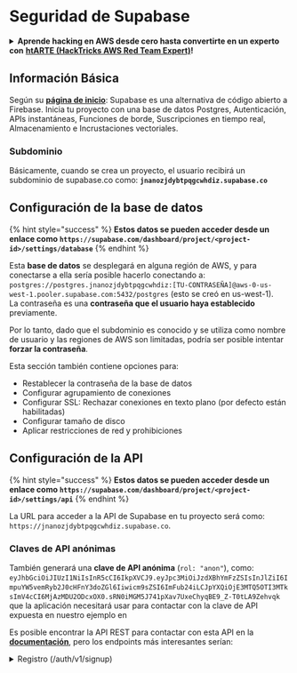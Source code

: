 # Seguridad de Supabase

<details>

<summary><strong>Aprende hacking en AWS desde cero hasta convertirte en un experto con</strong> <a href="https://training.hacktricks.xyz/courses/arte"><strong>htARTE (HackTricks AWS Red Team Expert)</strong></a><strong>!</strong></summary>

Otras formas de apoyar a HackTricks:

* Si quieres ver tu **empresa anunciada en HackTricks** o **descargar HackTricks en PDF** Consulta los [**PLANES DE SUSCRIPCIÓN**](https://github.com/sponsors/carlospolop)!
* Obtén el [**swag oficial de PEASS & HackTricks**](https://peass.creator-spring.com)
* Descubre [**La Familia PEASS**](https://opensea.io/collection/the-peass-family), nuestra colección exclusiva de [**NFTs**](https://opensea.io/collection/the-peass-family)
* **Únete al** 💬 [**grupo de Discord**](https://discord.gg/hRep4RUj7f) o al [**grupo de telegram**](https://t.me/peass) o **síguenos** en **Twitter** 🐦 [**@hacktricks\_live**](https://twitter.com/hacktricks\_live)**.**
* **Comparte tus trucos de hacking enviando PRs a los** [**HackTricks**](https://github.com/carlospolop/hacktricks) y [**HackTricks Cloud**](https://github.com/carlospolop/hacktricks-cloud) repositorios de github.

</details>

## Información Básica

Según su [**página de inicio**](https://supabase.com/): Supabase es una alternativa de código abierto a Firebase. Inicia tu proyecto con una base de datos Postgres, Autenticación, APIs instantáneas, Funciones de borde, Suscripciones en tiempo real, Almacenamiento e Incrustaciones vectoriales.

### Subdominio

Básicamente, cuando se crea un proyecto, el usuario recibirá un subdominio de supabase.co como: **`jnanozjdybtpqgcwhdiz.supabase.co`**

## **Configuración de la base de datos**

{% hint style="success" %}
**Estos datos se pueden acceder desde un enlace como `https://supabase.com/dashboard/project/<project-id>/settings/database`**
{% endhint %}

Esta **base de datos** se desplegará en alguna región de AWS, y para conectarse a ella sería posible hacerlo conectando a: `postgres://postgres.jnanozjdybtpqgcwhdiz:[TU-CONTRASEÑA]@aws-0-us-west-1.pooler.supabase.com:5432/postgres` (esto se creó en us-west-1).\
La contraseña es una **contraseña que el usuario haya establecido** previamente.

Por lo tanto, dado que el subdominio es conocido y se utiliza como nombre de usuario y las regiones de AWS son limitadas, podría ser posible intentar **forzar la contraseña**.

Esta sección también contiene opciones para:

* Restablecer la contraseña de la base de datos
* Configurar agrupamiento de conexiones
* Configurar SSL: Rechazar conexiones en texto plano (por defecto están habilitadas)
* Configurar tamaño de disco
* Aplicar restricciones de red y prohibiciones

## Configuración de la API

{% hint style="success" %}
**Estos datos se pueden acceder desde un enlace como `https://supabase.com/dashboard/project/<project-id>/settings/api`**
{% endhint %}

La URL para acceder a la API de Supabase en tu proyecto será como: `https://jnanozjdybtpqgcwhdiz.supabase.co`.

### Claves de API anónimas

También generará una **clave de API anónima** (`rol: "anon"`), como: `eyJhbGciOiJIUzI1NiIsInR5cCI6IkpXVCJ9.eyJpc3MiOiJzdXBhYmFzZSIsInJlZiI6ImpuYW5vemRyb2J0cHFnY3doZGl6Iiwicm9sZSI6ImFub24iLCJpYXQiOjE3MTQ5OTI3MTksImV4cCI6MjAzMDU2ODcxOX0.sRN0iMGM5J741pXav7UxeChyqBE9_Z-T0tLA9Zehvqk` que la aplicación necesitará usar para contactar con la clave de API expuesta en nuestro ejemplo en&#x20;

Es posible encontrar la API REST para contactar con esta API en la [**documentación**](https://supabase.com/docs/reference/self-hosting-auth/returns-the-configuration-settings-for-the-gotrue-server), pero los endpoints más interesantes serían:

<details>

<summary>Registro (/auth/v1/signup)</summary>
```
POST /auth/v1/signup HTTP/2
Host: id.io.net
Content-Length: 90
X-Client-Info: supabase-js-web/2.39.2
Sec-Ch-Ua: "Not-A.Brand";v="99", "Chromium";v="124"
Sec-Ch-Ua-Mobile: ?0
Authorization: Bearer eyJhbGciOiJIUzI1NiIsInR5cCI6IkpXVCJ9.eyJpc3MiOiJzdXBhYmFzZSIsInJlZiI6ImpuYW5vemRyb2J0cHFnY3doZGl6Iiwicm9sZSI6ImFub24iLCJpYXQiOjE3MTQ5OTI3MTksImV4cCI6MjAzMDU2ODcxOX0.sRN0iMGM5J741pXav7UxeChyqBE9_Z-T0tLA9Zehvqk
User-Agent: Mozilla/5.0 (Windows NT 10.0; Win64; x64) AppleWebKit/537.36 (KHTML, like Gecko) Chrome/124.0.6367.60 Safari/537.36
Content-Type: application/json;charset=UTF-8
Apikey: eyJhbGciOiJIUzI1NiIsInR5cCI6IkpXVCJ9.eyJpc3MiOiJzdXBhYmFzZSIsInJlZiI6ImpuYW5vemRyb2J0cHFnY3doZGl6Iiwicm9sZSI6ImFub24iLCJpYXQiOjE3MTQ5OTI3MTksImV4cCI6MjAzMDU2ODcxOX0.sRN0iMGM5J741pXav7UxeChyqBE9_Z-T0tLA9Zehvqk
Sec-Ch-Ua-Platform: "macOS"
Accept: */*
Origin: https://cloud.io.net
Sec-Fetch-Site: same-site
Sec-Fetch-Mode: cors
Sec-Fetch-Dest: empty
Referer: https://cloud.io.net/
Accept-Encoding: gzip, deflate, br
Accept-Language: en-GB,en-US;q=0.9,en;q=0.8
Priority: u=1, i

{"email":"test@exmaple.com","password":"SomeCOmplexPwd239."}
```
</details>

<details>

<summary>Iniciar sesión (/auth/v1/token?grant_type=password)</summary>
```
POST /auth/v1/token?grant_type=password HTTP/2
Host: hypzbtgspjkludjcnjxl.supabase.co
Content-Length: 80
X-Client-Info: supabase-js-web/2.39.2
Sec-Ch-Ua: "Not-A.Brand";v="99", "Chromium";v="124"
Sec-Ch-Ua-Mobile: ?0
Authorization: Bearer eyJhbGciOiJIUzI1NiIsInR5cCI6IkpXVCJ9.eyJpc3MiOiJzdXBhYmFzZSIsInJlZiI6ImpuYW5vemRyb2J0cHFnY3doZGl6Iiwicm9sZSI6ImFub24iLCJpYXQiOjE3MTQ5OTI3MTksImV4cCI6MjAzMDU2ODcxOX0.sRN0iMGM5J741pXav7UxeChyqBE9_Z-T0tLA9Zehvqk
User-Agent: Mozilla/5.0 (Windows NT 10.0; Win64; x64) AppleWebKit/537.36 (KHTML, like Gecko) Chrome/124.0.6367.60 Safari/537.36
Content-Type: application/json;charset=UTF-8
Apikey: eyJhbGciOiJIUzI1NiIsInR5cCI6IkpXVCJ9.eyJpc3MiOiJzdXBhYmFzZSIsInJlZiI6ImpuYW5vemRyb2J0cHFnY3doZGl6Iiwicm9sZSI6ImFub24iLCJpYXQiOjE3MTQ5OTI3MTksImV4cCI6MjAzMDU2ODcxOX0.sRN0iMGM5J741pXav7UxeChyqBE9_Z-T0tLA9Zehvqk
Sec-Ch-Ua-Platform: "macOS"
Accept: */*
Origin: https://cloud.io.net
Sec-Fetch-Site: same-site
Sec-Fetch-Mode: cors
Sec-Fetch-Dest: empty
Referer: https://cloud.io.net/
Accept-Encoding: gzip, deflate, br
Accept-Language: en-GB,en-US;q=0.9,en;q=0.8
Priority: u=1, i

{"email":"test@exmaple.com","password":"SomeCOmplexPwd239."}
```
</details>

Entonces, cada vez que descubras a un cliente usando supabase con el subdominio que se le otorgó (es posible que un subdominio de la empresa tenga un CNAME sobre su subdominio de supabase), podrías intentar **crear una nueva cuenta en la plataforma utilizando la API de supabase**.

### Claves de API secretas / de servicio

También se generará una clave de API secreta con **`role: "service_role"`**. Esta clave de API debe ser secreta porque podrá evitar la **Seguridad a Nivel de Fila**.

La clave de API se ve así: `eyJhbGciOiJIUzI1NiIsInR5cCI6IkpXVCJ9.eyJpc3MiOiJzdXBhYmFzZSIsInJlZiI6ImpuYW5vemRyb2J0cHFnY3doZGl6Iiwicm9sZSI6InNlcnZpY2Vfcm9sZSIsImlhdCI6MTcxNDk5MjcxOSwiZXhwIjoyMDMwNTY4NzE5fQ.0a8fHGp3N_GiPq0y0dwfs06ywd-zhTwsm486Tha7354`

### Secreto JWT

También se generará un **Secreto JWT** para que la aplicación pueda **crear y firmar tokens JWT personalizados**.

## Autenticación

### Registros

{% hint style="success" %}
Por **defecto**, supabase permitirá que **los nuevos usuarios creen cuentas** en tu proyecto utilizando los puntos finales de la API mencionados anteriormente.
{% endhint %}

Sin embargo, estas nuevas cuentas, por defecto, **necesitarán validar su dirección de correo electrónico** para poder iniciar sesión en la cuenta. Es posible habilitar **"Permitir registros anónimos"** para permitir que las personas inicien sesión sin verificar su dirección de correo electrónico. Esto podría otorgar acceso a **datos inesperados** (obtienen los roles `public` y `authenticated`).\
Esto es una muy mala idea porque supabase cobra por usuario activo, por lo que las personas podrían crear usuarios e iniciar sesión y supabase cobrará por ellos:

<figure><img src="../.gitbook/assets/image (1).png" alt=""><figcaption></figcaption></figure>

### Contraseñas y sesiones

Es posible indicar la longitud mínima de la contraseña (por defecto), requisitos (no por defecto) y prohibir el uso de contraseñas filtradas.\
Se recomienda **mejorar los requisitos ya que los predeterminados son débiles**.

* Sesiones de Usuario: Es posible configurar cómo funcionan las sesiones de usuario (tiempos de espera, 1 sesión por usuario...)
* Protección contra Bots y Abusos: Es posible habilitar Captcha.

### Configuración SMTP

Es posible configurar un SMTP para enviar correos electrónicos.

### Configuraciones Avanzadas

* Establecer tiempo de vencimiento para tokens de acceso (3600 por defecto)
* Establecer para detectar y revocar tokens de actualización potencialmente comprometidos y tiempo de espera
* MFA: Indicar cuántos factores MFA pueden inscribirse a la vez por usuario (10 por defecto)
* Conexiones Directas Máximas a la Base de Datos: Número máximo de conexiones utilizadas para la autenticación (10 por defecto)
* Duración Máxima de la Solicitud: Tiempo máximo permitido para que una solicitud de Autenticación dure (10s por defecto)

## Almacenamiento

{% hint style="success" %}
Supabase permite **almacenar archivos** y hacerlos accesibles a través de una URL (utiliza buckets de S3).
{% endhint %}

* Establecer el límite de tamaño de archivo para cargar (por defecto es 50MB)
* La conexión de S3 se da con una URL como: `https://jnanozjdybtpqgcwhdiz.supabase.co/storage/v1/s3`
* Es posible **solicitar claves de acceso de S3** que están formadas por un `ID de clave de acceso` (por ejemplo, `a37d96544d82ba90057e0e06131d0a7b`) y una `clave de acceso secreta` (por ejemplo, `58420818223133077c2cec6712a4f909aec93b4daeedae205aa8e30d5a860628`)

## Funciones de Borde

Es posible **almacenar secretos** en supabase también que serán **accesibles por funciones de borde** (pueden crearse y eliminarse desde la web, pero no es posible acceder a su valor directamente).

